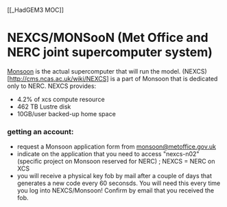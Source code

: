 [[_HadGEM3 MOC]]

# NEXCS/MONSooN (Met Office and NERC joint supercomputer system)
[Monsoon](https://www.metoffice.gov.uk/research/approach/collaboration/jwcrp/monsoon-hpc) is the actual supercomputer that will run the model. (NEXCS)[http://cms.ncas.ac.uk/wiki/NEXCS] is a part of Monsoon that is dedicated only to NERC. NEXCS provides:
-   4.2% of xcs compute resource
-   462 TB Lustre disk
-   10GB/user backed-up home space

### getting an account:
- request a Monsoon application form from monsoon@metoffice.gov.uk
- indicate on the application that you need to access "nexcs-n02" (specific project on Monsoon reserved for NERC) ; NEXCS = NERC on XCS
- you will receive a physical key fob by mail after a couple of days that generates a new code every 60 seconsds. You will need this every time you log into NEXCS/Monsoon! Confirm by email that you received the fob.